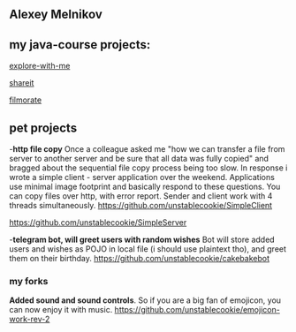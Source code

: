 ## Alexey Melnikov

## my java-course projects:

[explore-with-me](https://github.com/unstablecookie/java-explore-with-me)

[shareit](https://github.com/unstablecookie/java-shareit)

[filmorate](https://github.com/unstablecookie/java-filmorate)


## pet projects
-**http file copy**
  Once a colleague asked me "how we can transfer a file from server to another server and be sure that all data was fully copied" and bragged about the sequential file copy process being too slow.
  In response i wrote a simple client - server application over the weekend. Applications use minimal image footprint and basically respond to these questions.
  You can copy files over http, with error report.
  Sender and client work with 4 threads simultaneously.
  https://github.com/unstablecookie/SimpleClient
  
  https://github.com/unstablecookie/SimpleServer

-**telegram bot, will greet users with random wishes**
  Bot will store added users and wishes as POJO in local file (i should use plaintext tho), and greet them on their birthday.
  https://github.com/unstablecookie/cakebakebot

### my forks
**Added sound and sound controls**. So if you are a big fan of emojicon, you can now enjoy it with music.
https://github.com/unstablecookie/emojicon-work-rev-2


<!--
**unstablecookie/unstablecookie** is a ✨ _special_ ✨ repository because its `README.md` (this file) appears on your GitHub profile.

Here are some ideas to get you started:

- 🔭 I’m currently working on ...
- 🌱 I’m currently learning ...
- 👯 I’m looking to collaborate on ...
- 🤔 I’m looking for help with ...
- 💬 Ask me about ...
- 📫 How to reach me: ...
- 😄 Pronouns: ...
- ⚡ Fun fact: ...
-->
